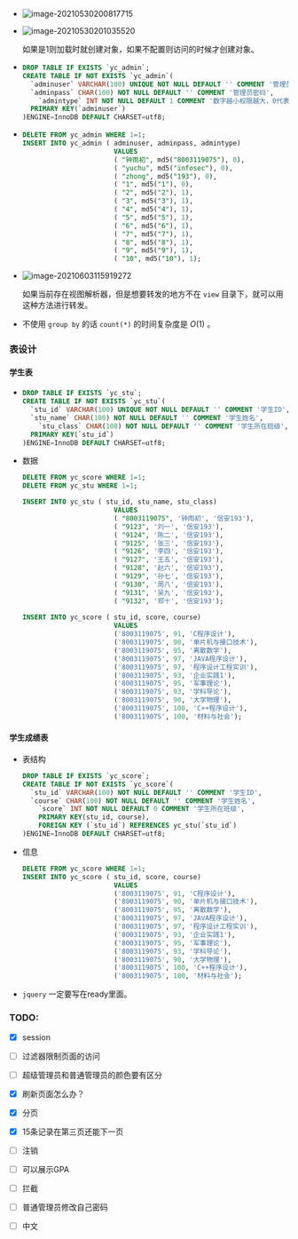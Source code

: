+ ![image-20210530200817715](C:\Users\22112\AppData\Roaming\Typora\typora-user-images\old_images\image-20210530200817715.png)

+ ![image-20210530201035520](C:\Users\22112\AppData\Roaming\Typora\typora-user-images\old_images\image-20210530201035520.png)

  如果是1则加载时就创建对象，如果不配置则访问的时候才创建对象。
  
+ ```sql
  DROP TABLE IF EXISTS `yc_admin`;
  CREATE TABLE IF NOT EXISTS `yc_admin`(
  	`adminuser` VARCHAR(100) UNIQUE NOT NULL DEFAULT '' COMMENT '管理员账号',
  	`adminpass` CHAR(100) NOT NULL DEFAULT '' COMMENT '管理员密码',
      `admintype` INT NOT NULL DEFAULT 1 COMMENT '数字越小权限越大，0代表超级管理员',
  	PRIMARY KEY(`adminuser`)
  )ENGINE=InnoDB DEFAULT CHARSET=utf8;
  ```

+ ```sql
  DELETE FROM yc_admin WHERE 1=1;
  INSERT INTO yc_admin ( adminuser, adminpass, admintype)
                         VALUES
                         ( "钟雨初", md5("8003119075"), 0),
                         ( "yuchu", md5("infosec"), 0),
                         ( "zhong", md5("193"), 0),
                         ( "1", md5("1"), 0),
                         ( "2", md5("2"), 1),
                         ( "3", md5("3"), 1),
                         ( "4", md5("4"), 1),
                         ( "5", md5("5"), 1),
                         ( "6", md5("6"), 1),
                         ( "7", md5("7"), 1),
                         ( "8", md5("8"), 1),
                         ( "9", md5("9"), 1),
                         ( "10", md5("10"), 1);
  ```
  
+ ![image-20210603115919272](https://cdn.jsdelivr.net/gh/smallzhong/new-picgo-pic-bed@master//image-20210603115919272.png)

  如果当前存在视图解析器，但是想要转发的地方不在 `view` 目录下，就可以用这种方法进行转发。

+ 不使用 `group by` 的话 `count(*)` 的时间复杂度是 $O(1)$ 。



### 表设计

#### 学生表

+ ```sql
  DROP TABLE IF EXISTS `yc_stu`;
  CREATE TABLE IF NOT EXISTS `yc_stu`(
  	`stu_id` VARCHAR(100) UNIQUE NOT NULL DEFAULT '' COMMENT '学生ID',
  	`stu_name` CHAR(100) NOT NULL DEFAULT '' COMMENT '学生姓名',
      `stu_class` CHAR(100) NOT NULL DEFAULT '' COMMENT '学生所在班级',
  	PRIMARY KEY(`stu_id`)
  )ENGINE=InnoDB DEFAULT CHARSET=utf8;
  ```

+ 数据

  ```sql
  DELETE FROM yc_score WHERE 1=1;
  DELETE FROM yc_stu WHERE 1=1;
  
  INSERT INTO yc_stu ( stu_id, stu_name, stu_class)
                         VALUES
                         ( "8003119075", '钟雨初', '信安193'),
                         ( "9123", '刘一', '信安193'),
                         ( "9124", '陈二', '信安193'),
                         ( "9125", '张三', '信安193'),
                         ( "9126", '李四', '信安193'),
                         ( "9127", '王五', '信安193'),
                         ( "9128", '赵六', '信安193'),
                         ( "9129", '孙七', '信安193'),
                         ( "9130", '周八', '信安193'),
                         ( "9131", '吴九', '信安193'),
                         ( "9132", '郑十', '信安193');
                         
  INSERT INTO yc_score ( stu_id, score, course)
                         VALUES
                         ('8003119075', 91, 'C程序设计'),
                         ('8003119075', 90, '单片机与接口技术'),
                         ('8003119075', 95, '离散数学'),
                         ('8003119075', 97, 'JAVA程序设计'),
                         ('8003119075', 97, '程序设计工程实训'),
                         ('8003119075', 93, '企业实践1'),
                         ('8003119075', 95, '军事理论'),
                         ('8003119075', 93, '学科导论'),
                         ('8003119075', 90, '大学物理'),
                         ('8003119075', 100, 'C++程序设计'),
                         ('8003119075', 100, '材料与社会');
  ```

#### 学生成绩表

+ 表结构

  ```sql
  DROP TABLE IF EXISTS `yc_score`;
  CREATE TABLE IF NOT EXISTS `yc_score`(
  	`stu_id` VARCHAR(100) NOT NULL DEFAULT '' COMMENT '学生ID',
  	`course` CHAR(100) NOT NULL DEFAULT '' COMMENT '学生姓名',
      `score` INT NOT NULL DEFAULT 0 COMMENT '学生所在班级',
      PRIMARY KEY(stu_id, course),
      FOREIGN KEY (`stu_id`) REFERENCES yc_stu(`stu_id`)
  )ENGINE=InnoDB DEFAULT CHARSET=utf8;
  ```

+ 信息

  ```sql
  DELETE FROM yc_score WHERE 1=1;
  INSERT INTO yc_score ( stu_id, score, course)
                         VALUES
                         ('8003119075', 91, 'C程序设计'),
                         ('8003119075', 90, '单片机与接口技术'),
                         ('8003119075', 95, '离散数学'),
                         ('8003119075', 97, 'JAVA程序设计'),
                         ('8003119075', 97, '程序设计工程实训'),
                         ('8003119075', 93, '企业实践1'),
                         ('8003119075', 95, '军事理论'),
                         ('8003119075', 93, '学科导论'),
                         ('8003119075', 90, '大学物理'),
                         ('8003119075', 100, 'C++程序设计'),
                         ('8003119075', 100, '材料与社会');
  ```

+  `jquery` 一定要写在ready里面。



### TODO:

- [x] session
- [ ] 过滤器限制页面的访问
- [ ] 超级管理员和普通管理员的颜色要有区分
- [x] 刷新页面怎么办？
- [x] 分页
- [x] 15条记录在第三页还能下一页
- [ ] 注销
- [ ] 可以展示GPA
- [ ] 拦截
- [ ] 普通管理员修改自己密码
- [ ] 中文

